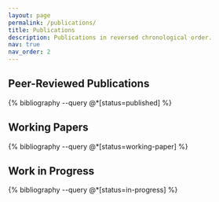 ```yaml
---
layout: page
permalink: /publications/
title: Publications
description: Publications in reversed chronological order.
nav: true
nav_order: 2
---
```


<!-- _pages/publications.md -->
<div class="publications">

  <!-- =================================================================== -->
  <!--                      PUBLISHED PAPERS SECTION                       -->
  <!-- =================================================================== -->
  <h2 class="mt-4">Peer-Reviewed Publications</h2>
  {% bibliography --query @*[status=published] %}


  <!-- =================================================================== -->
  <!--                        WORKING PAPERS SECTION                       -->
  <!-- =================================================================== -->
  <h2 class="mt-5">Working Papers</h2>
  {% bibliography --query @*[status=working-paper] %}


  <!-- =================================================================== -->
  <!--                      WORK IN PROGRESS SECTION                       -->
  <!-- =================================================================== -->
  <h2 class="mt-5">Work in Progress</h2>
  {% bibliography --query @*[status=in-progress] %}

</div>